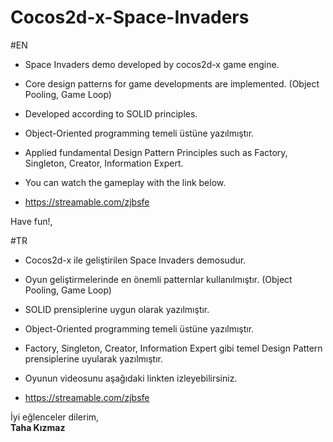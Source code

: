 # Cocos2d-x-Space-Invaders

#EN

* Space Invaders demo developed by cocos2d-x game engine.
* Core design patterns for game developments are implemented. (Object Pooling, Game Loop)
* Developed according to SOLID principles.
* Object-Oriented programming temeli üstüne yazılmıştır.
* Applied fundamental Design Pattern Principles such as Factory, Singleton, Creator, Information Expert.

* You can watch the gameplay with the link below.
* https://streamable.com/zjbsfe

Have fun!,  

#TR

* Cocos2d-x ile geliştirilen Space Invaders demosudur.
* Oyun geliştirmelerinde en önemli patternlar kullanılmıştır. (Object Pooling, Game Loop)
* SOLID prensiplerine uygun olarak yazılmıştır.
* Object-Oriented programming temeli üstüne yazılmıştır.
* Factory, Singleton, Creator, Information Expert gibi temel Design Pattern prensiplerine uyularak yazılmıştır.

* Oyunun videosunu aşağıdaki linkten izleyebilirsiniz.
* https://streamable.com/zjbsfe

İyi eğlenceler dilerim,  
**Taha Kızmaz**

